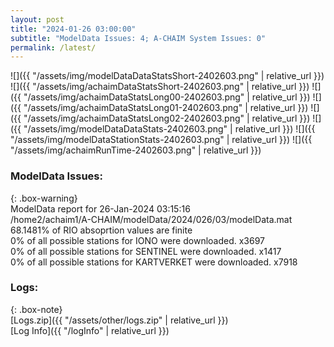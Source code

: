 ```yaml
---
layout: post
title: "2024-01-26 03:00:00"
subtitle: "ModelData Issues: 4; A-CHAIM System Issues: 0"
permalink: /latest/
---
```


![]({{ "/assets/img/modelDataDataStatsShort-2402603.png" | relative_url }})
![]({{ "/assets/img/achaimDataStatsShort-2402603.png" | relative_url }})
![]({{ "/assets/img/achaimDataStatsLong00-2402603.png" | relative_url }})
![]({{ "/assets/img/achaimDataStatsLong01-2402603.png" | relative_url }})
![]({{ "/assets/img/achaimDataStatsLong02-2402603.png" | relative_url }})
![]({{ "/assets/img/modelDataDataStats-2402603.png" | relative_url }})
![]({{ "/assets/img/modelDataStationStats-2402603.png" | relative_url }})
![]({{ "/assets/img/achaimRunTime-2402603.png" | relative_url }})


### ModelData Issues:  
  
{: .box-warning}  
 ModelData report for 26-Jan-2024 03:15:16   
 /home2/achaim1/A-CHAIM/modelData/2024/026/03/modelData.mat   
 68.1481% of RIO absoprtion values are finite   
 0% of all possible stations for IONO were downloaded. x3697   
 0% of all possible stations for SENTINEL were downloaded. x1417   
 0% of all possible stations for KARTVERKET were downloaded. x7918   
  


### Logs:  
  
{: .box-note}  
[Logs.zip]({{ "/assets/other/logs.zip" | relative_url }})  
[Log Info]({{ "/logInfo" | relative_url }})  
